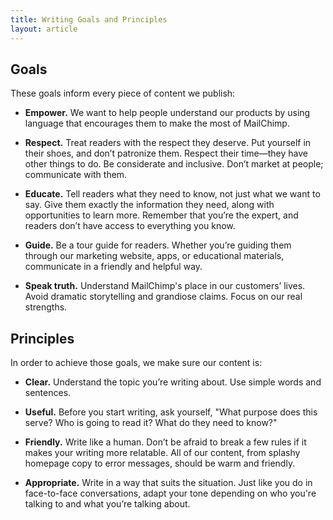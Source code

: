 ```yaml
---
title: Writing Goals and Principles
layout: article
---
```


## Goals

These goals inform every piece of content we publish:

* **Empower.** We want to help people understand our products by using language that encourages them to make the most of MailChimp.

* **Respect.** Treat readers with the respect they deserve. Put yourself in their shoes, and don’t patronize them. Respect their time—they have other things to do. Be considerate and inclusive. Don’t market at people; communicate with them.

* **Educate.** Tell readers what they need to know, not just what we want to say. Give them exactly the information they need, along with opportunities to learn more. Remember that you’re the expert, and readers don’t have access to everything you know.

* **Guide.** Be a tour guide for readers. Whether you’re guiding them through our marketing website, apps, or educational materials, communicate in a friendly and helpful way.

* **Speak truth.** Understand MailChimp's place in our customers’ lives. Avoid dramatic storytelling and grandiose claims. Focus on our real strengths.

## Principles

In order to achieve those goals, we make sure our content is:

* **Clear.** Understand the topic you’re writing about. Use simple words and sentences.

* **Useful.** Before you start writing, ask yourself, "What purpose does this serve? Who is going to read it? What do they need to know?"

* **Friendly.** Write like a human. Don’t be afraid to break a few rules if it makes your writing more relatable. All of our content, from splashy homepage copy to error messages, should be warm and friendly.

* **Appropriate.** Write in a way that suits the situation. Just like you do in face-to-face conversations, adapt your tone depending on who you're talking to and what you’re talking about.
